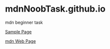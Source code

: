 # mdnNoobTask.github.io
mdn beginner task

[Sample Page](https://fe11d56.github.io/mdnNoobTask/)

[mdn Web Page](https://developer.mozilla.org/en-US/docs/Learn)
